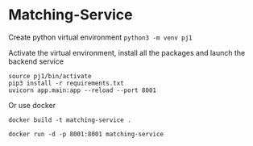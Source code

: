 # Matching-Service

Create python virtual environment
```python3 -m venv pj1```

Activate the virtual environment, install all the packages and launch the backend service
```
source pj1/bin/activate
pip3 install -r requirements.txt
uvicorn app.main:app --reload --port 8001
```

Or use docker

```
docker build -t matching-service .

docker run -d -p 8001:8001 matching-service
```
